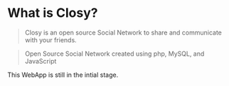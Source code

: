 # What is Closy?


> Closy is an open source Social Network to share and communicate with your friends.

>Open Source Social Network created using php, MySQL, and JavaScript

This WebApp is still in the intial stage.
